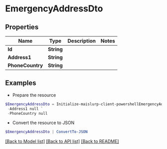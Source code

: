# EmergencyAddressDto
## Properties

Name | Type | Description | Notes
------------ | ------------- | ------------- | -------------
**Id** | **String** |  | 
**Address1** | **String** |  | 
**PhoneCountry** | **String** |  | 

## Examples

- Prepare the resource
```powershell
$EmergencyAddressDto = Initialize-maislurp-client-powershellEmergencyAddressDto  -Id null `
 -Address1 null `
 -PhoneCountry null
```

- Convert the resource to JSON
```powershell
$EmergencyAddressDto | ConvertTo-JSON
```

[[Back to Model list]](../README#documentation-for-models) [[Back to API list]](../README#documentation-for-api-endpoints) [[Back to README]](../README)

